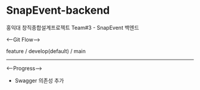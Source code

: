 # SnapEvent-backend
홍익대 창직종합설계프로젝트 Team#3 - SnapEvent 백엔드



<--Git Flow-->

feature / develop(default) / main

---
<--Progress-->

- Swagger 의존성 추가

